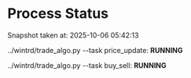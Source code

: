 # Process Status

Snapshot taken at: 2025-10-06 05:42:13

../wintrd/trade_algo.py --task price_update: **RUNNING**

../wintrd/trade_algo.py --task buy_sell: **RUNNING**

